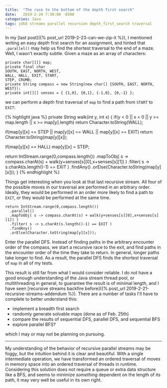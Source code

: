 ```yaml
---
title:  "The race to the bottom of the depth first search"
date:   2019-2-24 7:30:00 -0500
categories: Java
tags: jdk8 streams parallel recursion depth_first_search traversal
---
```


In my [last post]({% post_url 2019-2-23-can-we-zip-it %}), I mentioned writing
an easy depth first search for an assignment, and hinted that `.parallel()`
may help us find the shortest traversal to the end of a maze. Well, I wasn't
exactly subtle. Given a maze as an array of characters:
```
private char[][] map;
private final char
SOUTH, EAST, NORTH, WEST,
WALL, HALL, EXIT, START,
STEP, CRUMB;
private String compass = new String(new char[] {SOUTH, EAST, NORTH, WEST});
private int[][] senses = { {1,0}, {0,1}, {-1,0}, {0,-1} };
```
we can perform a depth first traversal of `map` to find a path from `START` to
`EXIT`:

{% highlight java %}
private String walk(int y, int x) {
  if(y < 0 || x < 0 || y >= map.length || x >= map[y].length)
    return Character.toString(WALL);

  if(map[y][x] == STEP || map[y][x] == WALL || map[y][x] == EXIT)
    return Character.toString(map[y][x]);

  if(map[y][x] == HALL)
    map[y][x] = STEP;

  return IntStream.range(0,compass.length())
    .mapToObj( s -> compass.charAt(s) + walk(y+senses[s][0],x+senses[s][1]) )
    .filter( s -> s.charAt(s.length()-1) == EXIT )
    .findAny()
    .orElse(Character.toString(map[y][x]));
}
{% endhighlight %}

Things get interesting when you look at that last recursive stream. All four
of the possible moves in our traversal are performed in an arbitrary order.
Ideally, they would be performed in an order more likely to find a path to
`EXIT`, or they would be performed at the same time.
```
return IntStream.range(0,compass.length())
  .parallel()
  .mapToObj( s -> compass.charAt(s) + walk(y+senses[s][0],x+senses[s][1]) )
  .filter( s -> s.charAt(s.length()-1) == EXIT )
  .findAny()
  .orElse(Character.toString(map[y][x]));
```
Enter the parallel DFS. Instead of finding paths in the arbitrary encounter
order of the compass, we start a recursive race to the exit, and find paths in
the encounter order of the time they take to return. In general, longer paths
take longer to find. As a result, the parallel DFS finds the shortest traversal
of `map` in all of my tests.

This result is still far from what I would consider reliable. I do not have a
good enough understanding of the Java stream thread pool, or multithreading in
general, to guarantee the result is of minimal length, and I have seen
[recursive streams backfire before]({% post_url 2019-2-21-recursive-streams-addendum %}).
There are a number of tasks I'll have to complete to better understand this:

- implement a breadth first search
- randomly generate solvable maps (done as of Feb. 25th)
- compare the results of sequential DFS, parallel DFS, and sequential BFS
- explore parallel BFS?

which I may or may not be planning on pursuing.

---

My understanding of the behavior of recursive parallel streams may be foggy,
but the intuition behind it is clear and beautiful. With a single intermediate
operation, we have transformed an ordered traversal of moves in memory space
into an ordered traversal of threads in runtime. Considering this solution does
not require a queue or extra data structure like a BFS, and seems to minimize
*something* dependent on the length of its path, it may very well be useful in
its own right.
